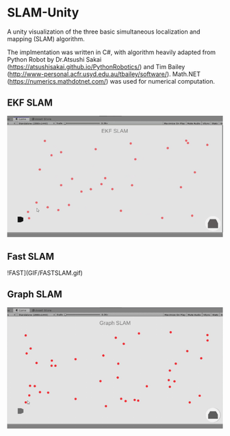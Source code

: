 # SLAM-Unity
A unity visualization of the three basic simultaneous localization and mapping (SLAM) algorithm.

The implmentation was written in C#, with algorithm heavily adapted from Python Robot by 
Dr.Atsushi Sakai (https://atsushisakai.github.io/PythonRobotics/) and 
Tim Bailey (http://www-personal.acfr.usyd.edu.au/tbailey/software/). Math.NET (https://numerics.mathdotnet.com/) was used for numerical computation.

## EKF SLAM
![EFK](GIF/EKFSLAM.gif)
## Fast SLAM
!FAST](GIF/FASTSLAM.gif)
## Graph SLAM
![GRAPH](GIF/GRAPHSLAM.gif)
